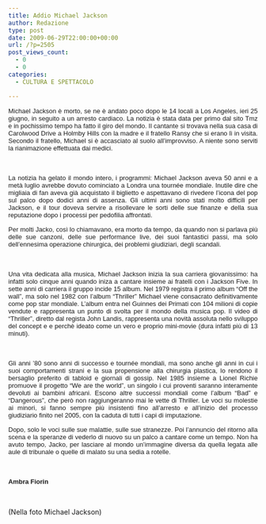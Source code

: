 ```yaml
---
title: Addio Michael Jackson
author: Redazione
type: post
date: 2009-06-29T22:00:00+00:00
url: /?p=2505
post_views_count:
  - 0
  - 0
categories:
  - CULTURA E SPETTACOLO

---
```

<p style="text&#45;align: justify; ">
  <font face="Tahoma, sans&#45;serif"><font size="2">Michael Jackson &egrave; morto, se ne &egrave; andato poco dopo le 14 locali a Los Angeles, ieri 25 giugno, in seguito a un arresto cardiaco. La notizia &egrave; stata data per primo dal sito Tmz e in pochissimo tempo ha fatto il giro del mondo. Il cantante si trovava nella sua casa di Carolwood Drive a Holmby Hills con la madre e il fratello Ransy che si erano l&igrave; in visita. Secondo il fratello, Michael si &egrave; accasciato al suolo all&#8217;improvviso. A niente sono serviti la rianimazione effettuata dai medici.</font></font>
</p>

<p align="justify" style="margin&#45;bottom: 0cm">
  &nbsp;
</p>

<p align="justify" style="margin&#45;bottom: 0cm">
  <font face="Tahoma, sans&#45;serif"><font size="2">La notizia ha gelato il mondo intero, i programmi: Michael Jackson aveva 50 anni e a met&agrave; luglio avrebbe dovuto cominciato a Londra una tourn&eacute;e mondiale. Inutile dire che migliaia di fan aveva gi&agrave; acquistato il biglietto e aspettavano di rivedere l&#8217;icona del pop sul palco dopo dodici anni di assenza. Gli ultimi anni sono stati molto difficili per Jackson, e il tour doveva servire a risollevare le sorti delle sue finanze e della sua reputazione dopo i processi per pedofilia affrontati. </font></font>
</p>

<p align="justify" style="margin&#45;bottom: 0cm">
  <font face="Tahoma, sans&#45;serif"><font size="2">Per molti Jacko, cos&igrave; lo chiamavano, era morto da tempo, da quando non si parlava pi&ugrave; delle sue canzoni, delle sue performance live, dei suoi fantastici passi, ma solo dell&#8217;ennesima operazione chirurgica, dei problemi giudiziari, degli scandali.</font></font>
</p>

<p align="justify" style="margin&#45;bottom: 0cm">
  &nbsp;
</p>

<p align="justify" style="margin&#45;bottom: 0cm">
  <font face="Tahoma, sans&#45;serif"><font size="2">Una vita dedicata alla musica, Michael Jackson inizia la sua carriera giovanissimo: ha infatti solo cinque anni quando iniza a cantare insieme ai fratelli con i Jackson Five. In sette anni di carriera il gruppo incide 15 album. Nel 1979 registra il primo album &ldquo;Off the wall&rdquo;, ma solo nel 1982 con l&#8217;album &ldquo;Thriller&rdquo; Michael viene consacrato definitivamente come pop star mondiale. L&#8217;album entra nel Guinnes dei Primati con 104 milioni di copie vendute e rappresenta un punto di svolta per il mondo della musica pop. Il video di &ldquo;Thriller&rdquo;, diretto dal regista John Landis, rappresenta una novit&agrave; assoluta nello sviluppo del concept e e perch&egrave; ideato come un vero e proprio mini&#45;movie (dura infatti pi&ugrave; di 13 minuti). </font></font>
</p>

<p align="justify" style="margin&#45;bottom: 0cm">
  &nbsp;
</p>

<p align="justify" style="margin&#45;bottom: 0cm">
  <font face="Tahoma, sans&#45;serif"><font size="2">Gli anni &#8217;80 sono anni di successo e tourn&eacute;e mondiali, ma sono anche gli anni in cui i suoi comportamenti strani e la sua propensione alla chirurgia plastica, lo rendono il bersaglio preferito di tabloid e giornali di gossip. Nel 1985 insieme a Lionel Richie promuove il progetto &ldquo;We are the world&rdquo;, un singolo i cui proventi saranno interamente devoluti ai bambini africani. Escono altre successi mondiali come l&#8217;album &ldquo;Bad&rdquo; e &ldquo;Dangerous&rdquo;, che per&ograve; non raggiungeranno mai le vette di Thriller. Le voci su molestie ai minori, si fanno sempre pi&ugrave; insistenti fino all&#8217;arresto e all&#8217;inizio del processo giudiziario finito nel 2005, con la caduta di tutti i capi di imputazione.</font></font>
</p>

<p align="justify" style="margin&#45;bottom: 0cm">
  <font face="Tahoma, sans&#45;serif"><font size="2">Dopo, solo le voci sulle sue malattie, sulle sue stranezze. Poi l&#8217;annuncio del ritorno alla scena e la speranze di vederlo di nuovo su un palco a cantare come un tempo. Non ha avuto tempo, Jacko, per lasciare al mondo un&#8217;immagine diversa da quella legata alle aule di tribunale o quelle di malato su una sedia a rotelle. </font></font>
</p>

<p align="justify" style="margin&#45;bottom: 0cm">
  &nbsp;
</p>

<p align="justify" style="margin&#45;bottom: 0cm">
  <font face="Tahoma, sans&#45;serif"><font size="2"><strong>Ambra Fiorin</strong></font></font>
</p>

<p align="justify" style="margin&#45;bottom: 0cm">
  &nbsp;
</p>

<p align="justify" style="margin&#45;bottom: 0cm">
  (Nella foto Michael Jackson)
</p>